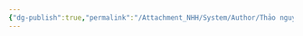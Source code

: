 ```yaml
---
{"dg-publish":true,"permalink":"/Attachment_NHH/System/Author/Thảo nguyễn/","dgPassFrontmatter":true,"noteIcon":"2","created":"2023-12-27T13:25:58.773+07:00","updated":"2023-12-27T13:26:00.000+07:00"}
---
```


